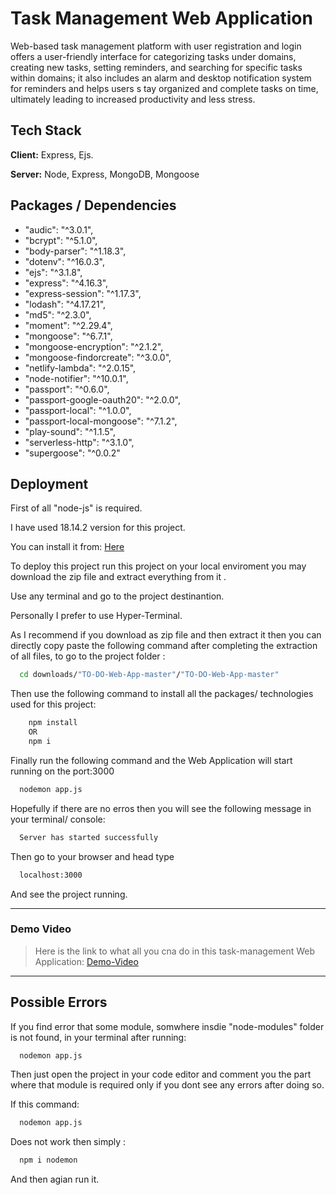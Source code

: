 # Task Management Web Application

Web-based task management platform  with    user registration and login offers  a   user-friendly interface for categorizing  tasks under domains, creating new tasks, setting  reminders,      and searching for specific tasks within  domains; it also includes an alarm and desktop  notification system for reminders and helps users s       tay organized and complete tasks on time, ultimately leading to increased productivity and less stress.

## Tech Stack

**Client:** Express, Ejs.

**Server:** Node, Express,
MongoDB, Mongoose


## Packages / Dependencies

* "audic": "^3.0.1",
* "bcrypt": "^5.1.0",
* "body-parser": "^1.18.3",
* "dotenv": "^16.0.3",
* "ejs": "^3.1.8",
* "express": "^4.16.3",
* "express-session": "^1.17.3",
* "lodash": "^4.17.21",
* "md5": "^2.3.0",
* "moment": "^2.29.4",
* "mongoose": "^6.7.1",
* "mongoose-encryption": "^2.1.2",
* "mongoose-findorcreate": "^3.0.0",
* "netlify-lambda": "^2.0.15",
* "node-notifier": "^10.0.1",
* "passport": "^0.6.0",
* "passport-google-oauth20": "^2.0.0",
* "passport-local": "^1.0.0",
* "passport-local-mongoose": "^7.1.2",
* "play-sound": "^1.1.5",
* "serverless-http": "^3.1.0",
* "supergoose": "^0.0.2"

## Deployment

First of all "node-js" is required.

I have used 18.14.2 version for this project.

You can install it from:
[Here](https://nodejs.org/en/)

To deploy this project run this project on your local enviroment you may download the zip file and extract everything from it .

Use any terminal and go to the project destinantion. 

Personally I prefer to use Hyper-Terminal.

As I recommend if you download as zip file and then extract it then you can directly copy paste the following command after completing the extraction of all files, to go to the project folder :


```bash
  cd downloads/"TO-DO-Web-App-master"/"TO-DO-Web-App-master"
```

Then use the following command to install all the packages/ technologies used for this project:

```bash
    npm install 
    OR
    npm i
```
Finally run the following command and the Web Application will start running on the port:3000

```bash
  nodemon app.js
```
Hopefully if there are no erros then you will see the following message in your terminal/ console:

```bash
  Server has started successfully
```
Then go to your browser and head type
```bash
  localhost:3000
```
And see the project running.

----------------------------
### Demo Video
> Here is the link to what all you cna do in this task-management Web Application: [Demo-Video](https://drive.google.com/file/d/1LZsPh-tzExiCeMFpN3prAyMAlK-k_g09/view)
----------
## Possible Errors

If you find error that some module, somwhere insdie "node-modules" folder is not found, in your terminal after running:

```bash
  nodemon app.js
```

Then just open the project in your code editor and comment you the part where that module is required only if you dont see any errors after doing so.

If this command:

```bash
  nodemon app.js
```

Does not work then simply :

```bash
  npm i nodemon
```
And then agian run it.
